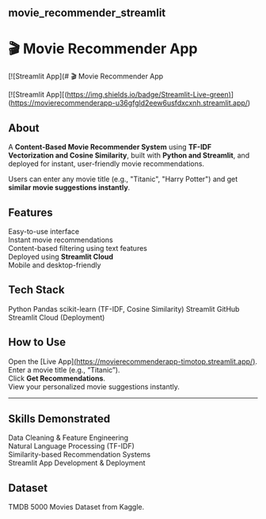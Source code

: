 ## movie_recommender_streamlit
# 🎬 Movie Recommender App

[![Streamlit App](# 🎬 Movie Recommender App

[![Streamlit App][([https://img.shields.io/badge/Streamlit-Live-green)](https://movierecommenderapp-timotop.streamlit.app/)](https://movierecommenderapp-u36gfgld2eew6usfdxcxnh.streamlit.app/)

##  About
A **Content-Based Movie Recommender System** using **TF-IDF Vectorization and Cosine Similarity**, built with **Python and Streamlit**, and deployed for instant, user-friendly movie recommendations.

Users can enter any movie title (e.g., "Titanic", "Harry Potter") and get **similar movie suggestions instantly**.

## Features
Easy-to-use interface  
Instant movie recommendations  
Content-based filtering using text features  
Deployed using **Streamlit Cloud**  
Mobile and desktop-friendly

## Tech Stack
Python
Pandas
scikit-learn (TF-IDF, Cosine Similarity)
Streamlit
GitHub
Streamlit Cloud (Deployment)

## How to Use
Open the [Live App][(https://movierecommenderapp-timotop.streamlit.app/)](https://movierecommenderapp-u36gfgld2eew6usfdxcxnh.streamlit.app/).  
Enter a movie title (e.g., “Titanic”).  
Click **Get Recommendations**.  
View your personalized movie suggestions instantly.

---

## Skills Demonstrated
Data Cleaning & Feature Engineering  
Natural Language Processing (TF-IDF)  
Similarity-based Recommendation Systems  
Streamlit App Development & Deployment  

##  Dataset
TMDB 5000 Movies Dataset from Kaggle.
